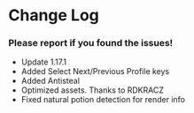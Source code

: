 # Change Log

### Please report if you found the issues!

* Update 1.17.1
* Added Select Next/Previous Profile keys
* Added Antisteal
* Optimized assets. Thanks to RDKRACZ
* Fixed natural potion detection for render info